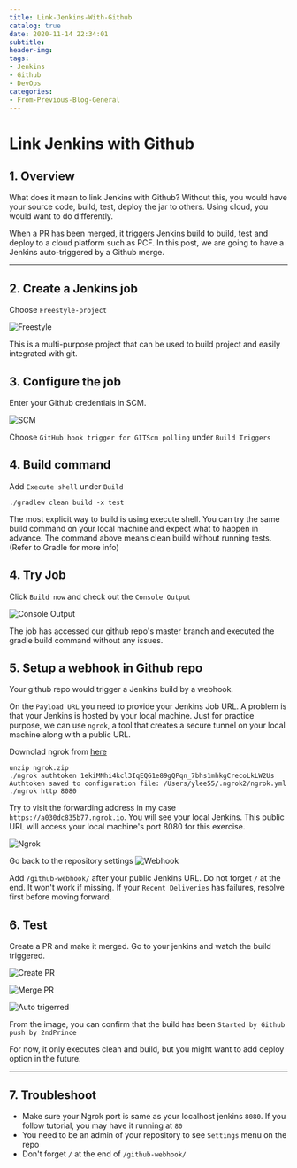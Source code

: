 ```yaml
---
title: Link-Jenkins-With-Github
catalog: true
date: 2020-11-14 22:34:01
subtitle:
header-img:
tags:
- Jenkins
- Github
- DevOps
categories:
- From-Previous-Blog-General
---
```


# Link Jenkins with Github

## 1. Overview

What does it mean to link Jenkins with Github?
Without this, you would have your source code, build, test, deploy the jar to others.
Using cloud, you would want to do differently.

When a PR has been merged, it triggers Jenkins build to build, test and deploy to a cloud platform such as PCF. In this post, we are going to have a Jenkins auto-triggered by a Github merge.

---

## 2. Create a Jenkins job

Choose `Freestyle-project`

![Freestyle](1-Freestyle.png)

This is a multi-purpose project that can be used to build project and easily integrated with git.

## 3. Configure the job

Enter your Github credentials in SCM.

![SCM](2-SCM.png)

Choose `GitHub hook trigger for GITScm polling` under `Build Triggers`

## 4. Build command

Add `Execute shell` under `Build`

``` lang=bash
./gradlew clean build -x test
```

The most explicit way to build is using execute shell.
You can try the same build command on your local machine and expect what to happen in advance. The command above means clean build without running tests. (Refer to Gradle for more info)

## 4. Try Job

Click `Build now` and check out the `Console Output`

![Console Output](3-Console.png)

The job has accessed our github repo's master branch and executed the gradle build command without any issues.

## 5. Setup a webhook in Github repo

Your github repo would trigger a Jenkins build by a webhook.

On the `Payload URL` you need to provide your Jenkins Job URL.
A problem is that your Jenkins is hosted by your local machine.
Just for practice purpose, we can use `ngrok`, a tool that creates a secure tunnel on your local machine along with a public URL.

Downolad ngrok from [here](https://dashboard.ngrok.com/get-started/setup)

``` lang=bash
unzip ngrok.zip 
./ngrok authtoken 1ekiMNhi4kcl3IqEQG1e89gQPqn_7bhs1mhkgCrecoLkLW2Us
Authtoken saved to configuration file: /Users/ylee55/.ngrok2/ngrok.yml
./ngrok http 8080
```

Try to visit the forwarding address in my case `https://a030dc835b77.ngrok.io`.
You will see your local Jenkins.
This public URL will access your local machine's port 8080 for this exercise.

![Ngrok](4-Ngrok.png)

Go back to the repository settings
![Webhook](5-Webhook.png)

Add `/github-webhook/` after your public Jenkins URL. Do not forget `/` at the end. It won't work if missing. If your `Recent Deliveries` has failures, resolve first before moving forward.

## 6. Test

Create a PR and make it merged.
Go to your jenkins and watch the build triggered.

![Create PR](6-Create-PR.png)

![Merge PR](6-Merge-PR.png)

![Auto trigerred](7-AutoTriggered.png)

From the image, you can confirm that the build has been `Started by Github push by 2ndPrince`

For now, it only executes clean and build, but you might want to add deploy option in the future.

---

## 7. Troubleshoot

- Make sure your Ngrok port is same as your localhost jenkins `8080`. If you follow tutorial, you may have it running at `80`
- You need to be an admin of your repository to see `Settings` menu on the repo
- Don't forget `/` at the end of `/github-webhook/`
